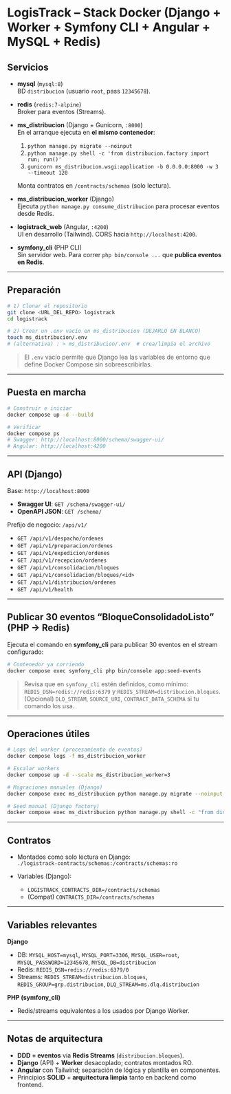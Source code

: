 # LogisTrack – Stack Docker (Django + Worker + Symfony CLI + Angular + MySQL + Redis)

## Servicios

- **mysql** (`mysql:8`)  
  BD `distribucion` (usuario `root`, pass `12345678`).

- **redis** (`redis:7-alpine`)  
  Broker para eventos (Streams).

- **ms_distribucion** (Django + Gunicorn, `:8000`)  
  En el arranque ejecuta en **el mismo contenedor**:
  1) `python manage.py migrate --noinput`  
  2) `python manage.py shell -c 'from distribucion.factory import run; run()'`  
  3) `gunicorn ms_distribucion.wsgi:application -b 0.0.0.0:8000 -w 3 --timeout 120`

  Monta contratos en `/contracts/schemas` (solo lectura).

- **ms_distribucion_worker** (Django)  
  Ejecuta `python manage.py consume_distribucion` para procesar eventos desde Redis.

- **logistrack_web** (Angular, `:4200`)  
  UI en desarrollo (Tailwind). CORS hacia `http://localhost:4200`.

- **symfony_cli** (PHP CLI)  
  Sin servidor web. Para correr `php bin/console ...` que **publica eventos en Redis**.

---

## Preparación

```bash
# 1) Clonar el repositorio
git clone <URL_DEL_REPO> logistrack
cd logistrack

# 2) Crear un .env vacío en ms_distribucion (DEJARLO EN BLANCO)
touch ms_distribucion/.env
# (alternativa) : > ms_distribucion/.env  # crea/limpia el archivo
```

> El `.env` vacío permite que Django lea las variables de entorno que define Docker Compose sin sobreescribirlas.

---

## Puesta en marcha

```bash
# Construir e iniciar
docker compose up -d --build

# Verificar
docker compose ps
# Swagger: http://localhost:8000/schema/swagger-ui/
# Angular: http://localhost:4200
```

---

## API (Django)

Base: `http://localhost:8000`

- **Swagger UI**: `GET /schema/swagger-ui/`
- **OpenAPI JSON**: `GET /schema/`

Prefijo de negocio: `/api/v1/`

- `GET /api/v1/despacho/ordenes`
- `GET /api/v1/preparacion/ordenes`
- `GET /api/v1/expedicion/ordenes`
- `GET /api/v1/recepcion/ordenes`
- `GET /api/v1/consolidacion/bloques`
- `GET /api/v1/consolidacion/bloques/<id>`
- `GET /api/v1/distribucion/ordenes`
- `GET /api/v1/health`

---

## Publicar 30 eventos “BloqueConsolidadoListo” (PHP → Redis)

Ejecuta el comando en **symfony_cli** para publicar 30 eventos en el stream configurado:

```bash
# Contenedor ya corriendo
docker compose exec symfony_cli php bin/console app:seed-events
```

> Revisa que en `symfony_cli` estén definidos, como mínimo:  
> `REDIS_DSN=redis://redis:6379` y `REDIS_STREAM=distribucion.bloques`.  
> (Opcional) `DLQ_STREAM`, `SOURCE_URI`, `CONTRACT_DATA_SCHEMA` si tu comando los usa.

---

## Operaciones útiles

```bash
# Logs del worker (procesamiento de eventos)
docker compose logs -f ms_distribucion_worker

# Escalar workers
docker compose up -d --scale ms_distribucion_worker=3

# Migraciones manuales (Django)
docker compose exec ms_distribucion python manage.py migrate --noinput

# Seed manual (Django factory)
docker compose exec ms_distribucion python manage.py shell -c "from distribucion.factory import run; run()"
```

---

## Contratos

- Montados como solo lectura en Django:  
  `./logistrack-contracts/schemas:/contracts/schemas:ro`

- Variables (Django):
  - `LOGISTRACK_CONTRACTS_DIR=/contracts/schemas`
  - (Compat) `CONTRACTS_DIR=/contracts/schemas`

---

## Variables relevantes

**Django**
- DB: `MYSQL_HOST=mysql`, `MYSQL_PORT=3306`, `MYSQL_USER=root`, `MYSQL_PASSWORD=12345678`, `MYSQL_DB=distribucion`
- Redis: `REDIS_DSN=redis://redis:6379/0`
- Streams: `REDIS_STREAM=distribucion.bloques`, `REDIS_GROUP=grp.distribucion`, `DLQ_STREAM=ms.dlq.distribucion`

**PHP (symfony_cli)**
- Redis/streams equivalentes a los usados por Django Worker.

---

## Notas de arquitectura

- **DDD + eventos** vía **Redis Streams** (`distribucion.bloques`).
- **Django** (API) + **Worker** desacoplado; contratos montados RO.
- **Angular** con Tailwind; separación de lógica y plantilla en componentes.
- Principios **SOLID** + **arquitectura limpia** tanto en backend como frontend.
